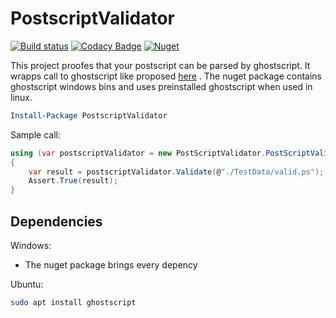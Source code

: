 # PostscriptValidator

[![Build status](https://ci.appveyor.com/api/projects/status/idve16xnoe1sgphv/branch/master?svg=true)](https://ci.appveyor.com/project/stesee/postscriptvalidator/branch/master)
[![Codacy Badge](https://api.codacy.com/project/badge/Grade/c2e7bef317364aecbf9c0675a808c9e2)](https://www.codacy.com/manual/stesee/PostScriptValidator?utm_source=github.com&amp;utm_medium=referral&amp;utm_content=Codeuctivity/PostScriptValidator&amp;utm_campaign=Badge_Grade)
[![Nuget](https://img.shields.io/nuget/v/PostscriptValidator.svg)](https://www.nuget.org/packages/PostscriptValidator/)

This project proofes that your postscript can be parsed by ghostscript. It wrapps call to ghostscript like proposed [here](https://stackoverflow.com/questions/258132/validating-a-postscript-without-trying-to-print-it#2981290) . The nuget package contains ghostscript windows bins and uses preinstalled ghostscript when used in linux.  

```PowerShell
Install-Package PostscriptValidator
```

Sample call:

```csharp
using (var postscriptValidator = new PostScriptValidator.PostScriptValidator())
{
    var result = postscriptValidator.Validate(@"./TestData/valid.ps");
    Assert.True(result);
}
```

## Dependencies

Windows: 

*    The nuget package brings every depency

Ubuntu: 
```bash
sudo apt install ghostscript
```
